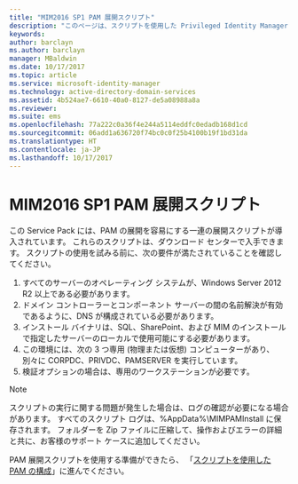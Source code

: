 ```yaml
---
title: "MIM2016 SP1 PAM 展開スクリプト"
description: "このページは、スクリプトを使用した Privileged Identity Manager の構成に関するシリーズ記事の一部です。 環境の前提条件の一覧が記載されています。"
keywords: 
author: barclayn
ms.author: barclayn
manager: MBaldwin
ms.date: 10/17/2017
ms.topic: article
ms.service: microsoft-identity-manager
ms.technology: active-directory-domain-services
ms.assetid: 4b524ae7-6610-40a0-8127-de5a08988a8a
ms.reviewer: 
ms.suite: ems
ms.openlocfilehash: 77a222c0a36f4e244a5114eddfc0edadb168d1cd
ms.sourcegitcommit: 06add1a636720f74bc0c0f25b4100b19f1bd31da
ms.translationtype: HT
ms.contentlocale: ja-JP
ms.lasthandoff: 10/17/2017
---
```

# <a name="mim2016-sp1-pam-deployment-scripts"></a>MIM2016 SP1 PAM 展開スクリプト

この Service Pack には、PAM の展開を容易にする一連の展開スクリプトが導入されています。 これらのスクリプトは、ダウンロード センターで入手できます。 スクリプトの使用を試みる前に、次の要件が満たされていることを確認してください。

1. すべてのサーバーのオペレーティング システムが、Windows Server 2012 R2 以上である必要があります。
2. ドメイン コントローラーとコンポーネント サーバーの間の名前解決が有効であるように、DNS が構成されている必要があります。
3. インストール バイナリは、SQL、SharePoint、および MIM のインストールで指定したサーバーのローカルで使用可能にする必要があります。
4. この環境には、次の 3 つ専用 (物理または仮想) コンピューターがあり、別々に CORPDC、PRIVDC、PAMSERVER を実行しています。
5. 検証オプションの場合は、専用のワークステーションが必要です。

>[!NOTE]
>スクリプトの実行に関する問題が発生した場合は、ログの確認が必要になる場合があります。 すべてのスクリプト ログは、%AppData%\MIMPAMInstall に保存されます。 フォルダーを Zip ファイルに圧縮して、操作およびエラーの詳細と共に、お客様のサポート ケースに追加してください。

PAM 展開スクリプトを使用する準備ができたら、 「[スクリプトを使用した PAM の構成](./pam/sp1-pam-configure-using-scripts.md)」に進んでください。
